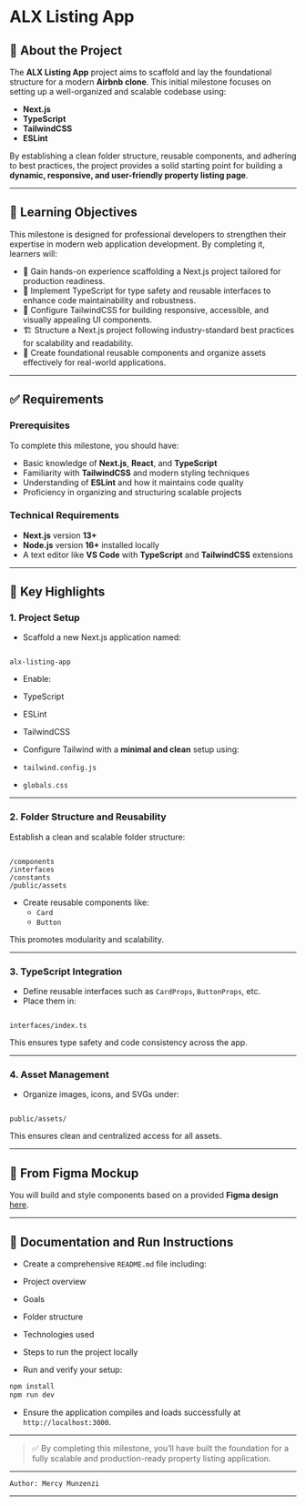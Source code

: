
# ALX Listing App 

## 📌 About the Project

The **ALX Listing App** project aims to scaffold and lay the foundational structure for a modern **Airbnb clone**. This initial milestone focuses on setting up a well-organized and scalable codebase using:

- **Next.js**
- **TypeScript**
- **TailwindCSS**
- **ESLint**

By establishing a clean folder structure, reusable components, and adhering to best practices, the project provides a solid starting point for building a **dynamic, responsive, and user-friendly property listing page**.

---

## 🎯 Learning Objectives

This milestone is designed for professional developers to strengthen their expertise in modern web application development. By completing it, learners will:

- 🚀 Gain hands-on experience scaffolding a Next.js project tailored for production readiness.
- 🧠 Implement TypeScript for type safety and reusable interfaces to enhance code maintainability and robustness.
- 🎨 Configure TailwindCSS for building responsive, accessible, and visually appealing UI components.
- 🏗️ Structure a Next.js project following industry-standard best practices for scalability and readability.
- 🧩 Create foundational reusable components and organize assets effectively for real-world applications.

---

## ✅ Requirements

### Prerequisites

To complete this milestone, you should have:

- Basic knowledge of **Next.js**, **React**, and **TypeScript**
- Familiarity with **TailwindCSS** and modern styling techniques
- Understanding of **ESLint** and how it maintains code quality
- Proficiency in organizing and structuring scalable projects

### Technical Requirements

- **Next.js** version **13+**
- **Node.js** version **16+** installed locally
- A text editor like **VS Code** with **TypeScript** and **TailwindCSS** extensions

---

## 🧱 Key Highlights

### 1. Project Setup

- Scaffold a new Next.js application named:

```

alx-listing-app

```

- Enable:
- TypeScript
- ESLint
- TailwindCSS

- Configure Tailwind with a **minimal and clean** setup using:
- `tailwind.config.js`
- `globals.css`

---

### 2. Folder Structure and Reusability

Establish a clean and scalable folder structure:

```

/components
/interfaces
/constants
/public/assets

```

- Create reusable components like:
  - `Card`
  - `Button`

This promotes modularity and scalability.

---

### 3. TypeScript Integration

- Define reusable interfaces such as `CardProps`, `ButtonProps`, etc.
- Place them in:

```

interfaces/index.ts

```

This ensures type safety and code consistency across the app.

---

### 4. Asset Management

- Organize images, icons, and SVGs under:

```

public/assets/

````

This ensures clean and centralized access for all assets.

---

## 🎨 From Figma Mockup

You will build and style components based on a provided **Figma design** 
<a href="https://www.figma.com/design/E2BRqdPcKkrnX6hLGPto8Z/Project-Airbnb">here</a>.

---

## 📄 Documentation and Run Instructions

- Create a comprehensive `README.md` file including:
- Project overview
- Goals
- Folder structure
- Technologies used
- Steps to run the project locally

- Run and verify your setup:

```bash
npm install
npm run dev
````

* Ensure the application compiles and loads successfully at `http://localhost:3000`.

---

> ✅ By completing this milestone, you’ll have built the foundation for a fully scalable and production-ready property listing application.


---
```
Author: Mercy Munzenzi
```
---


